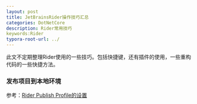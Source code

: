 ```yaml
---
layout: post
title: JetBrainsRider操作技巧汇总
categories: DotNetCore
description: Rider常用技巧
keywords:Rider
typora-root-url: ../
---
```


此文不定期整理Rider使用的一些技巧。包括快捷键，还有插件的使用，一些重构代码的一些快捷方法。

### 发布项目到本地环境

参考：[Rider Publish Profile的设置](https://www.jetbrains.com/help/rider/Publishing_Web_Apps.html#publish-profiles)

